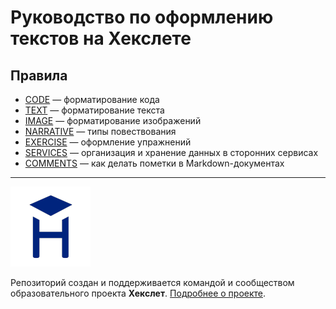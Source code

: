 # Руководство по оформлению текстов на Хекслете

## Правила

* [CODE](CODE.md) — форматирование кода
* [TEXT](TEXT.md) — форматирование текста
* [IMAGE](IMAGE.md) — форматирование изображений
* [NARRATIVE](NARRATIVE.md) — типы повествования
* [EXERCISE](EXERCISE.md) — оформление упражнений
* [SERVICES](SERVICES.md) — организация и хранение данных в сторонних сервисах
* [COMMENTS](COMMENTS.md) — как делать пометки в Markdown-документах

----

[![Hexlet Ltd. logo](https://raw.githubusercontent.com/Hexlet/hexletguides.github.io/master/images/hexlet_logo128.png)](https://ru.hexlet.io/pages/about?utm_source=github&utm_medium=link&utm_campaign=hexlet-blogs)

Репозиторий создан и поддерживается командой и сообществом образовательного проекта **Хекслет**. [Подробнее о проекте](https://ru.hexlet.io/pages/about?utm_source=github&utm_medium=link&utm_campaign=hexlet-blogs).
